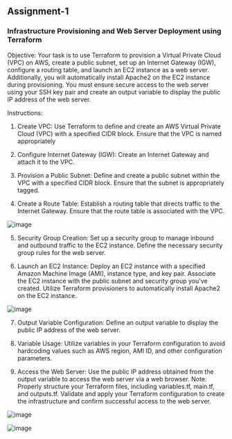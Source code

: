 ## Assignment-1

### Infrastructure Provisioning and Web Server Deployment using Terraform

Objective:
Your task is to use Terraform to provision a Virtual Private Cloud (VPC) on AWS, create a public subnet, set up an Internet Gateway (IGW), configure a routing table, and launch an EC2 instance as a web server. Additionally, you will automatically install Apache2 on the EC2 instance during provisioning. You must ensure secure access to the web server using your SSH key pair and create an output variable to display the public IP address of the web server.

Instructions:
1. Create VPC:
   Use Terraform to define and create an AWS Virtual Private Cloud (VPC) with a specified CIDR block.
   Ensure that the VPC is named appropriately


2. Configure Internet Gateway (IGW):
   Create an Internet Gateway and attach it to the VPC.


3. Provision a Public Subnet:
   Define and create a public subnet within the VPC with a specified CIDR block.
   Ensure that the subnet is appropriately tagged.


4. Create a Route Table:
   Establish a routing table that directs traffic to the Internet Gateway.
   Ensure that the route table is associated with the VPC.

![image](https://github.com/krishanuc1001/InfracubatorAssignments/assets/40739038/ce953004-f47a-4683-a480-1a58531d543a)

5. Security Group Creation:
   Set up a security group to manage inbound and outbound traffic to the EC2 instance.
   Define the necessary security group rules for the web server.


6. Launch an EC2 Instance:
   Deploy an EC2 instance with a specified Amazon Machine Image (AMI), instance type, and key pair.
   Associate the EC2 instance with the public subnet and security group you've created.
   Utilize Terraform provisioners to automatically install Apache2 on the EC2 instance.

![image](https://github.com/krishanuc1001/InfracubatorAssignments/assets/40739038/b672cbcc-6783-4fd3-923d-79f03cdaa02d)


7. Output Variable Configuration:
   Define an output variable to display the public IP address of the web server.


8. Variable Usage:
   Utilize variables in your Terraform configuration to avoid hardcoding values such as AWS region, AMI ID, and other configuration parameters.


9. Access the Web Server:
   Use the public IP address obtained from the output variable to access the web server via a web browser.
   Note: Properly structure your Terraform files, including variables.tf, main.tf, and outputs.tf. Validate and apply your Terraform configuration to create the infrastructure and confirm successful access to the web server.

![image](https://github.com/krishanuc1001/InfracubatorAssignments/assets/40739038/fc7ce4d0-1eed-4b8d-811e-c5b5a4046ebf)

![image](https://github.com/krishanuc1001/InfracubatorAssignments/assets/40739038/37dda16a-4e2e-4657-b64f-be0ed7502f87)
